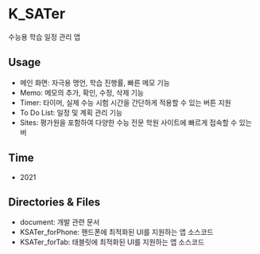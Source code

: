 # K_SATer
수능용 학습 일정 관리 앱

## Usage
* 메인 화면: 자극용 명언, 학습 진행률, 빠른 메모 기능
* Memo: 메모의 추가, 확인, 수정, 삭제 기능
* Timer: 타이머, 실제 수능 시험 시간을 간단하게 적용할 수 있는 버튼 지원
* To Do List: 일정 및 계획 관리 기능
* Sites: 평가원을 포함하여 다양한 수능 전문 학원 사이트에 빠르게 접속할 수 있는 버

## Time
* 2021

## Directories & Files
* document: 개발 관련 문서
* KSATer_forPhone: 핸드폰에 최적화된 UI를 지원하는 앱 소스코드
* KSATer_forTab: 태블릿에 최적화된 UI를 지원하는 앱 소스코드
